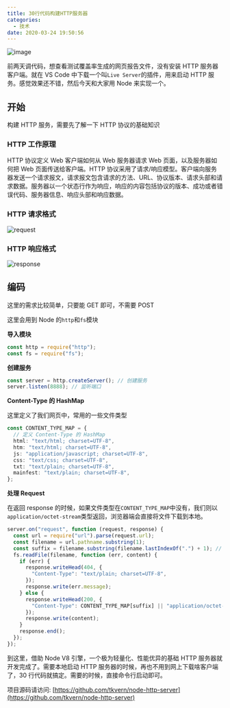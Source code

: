 ```yaml
---
title: 30行代码构建HTTP服务器
categories:
  - 技术
date: 2020-03-24 19:50:56
---
```


![image](https://github.com/user-attachments/assets/1652dfe7-939e-4cfe-87ee-8080909ec2fa)

前两天调代码，想查看测试覆盖率生成的网页报告文件，没有安装 HTTP 服务器客户端。就在 VS Code 中下载一个叫`Live Server`的插件，用来启动 HTTP 服务。感觉效果还不错，然后今天和大家用 Node 来实现一个。

<!-- more -->

## [](#开始 "开始")开始

构建 HTTP 服务，需要先了解一下 HTTP 协议的基础知识

### [](#HTTP工作原理 "HTTP工作原理")HTTP 工作原理

HTTP 协议定义 Web 客户端如何从 Web 服务器请求 Web 页面，以及服务器如何把 Web 页面传送给客户端。HTTP 协议采用了请求/响应模型。客户端向服务器发送一个请求报文，请求报文包含请求的方法、URL、协议版本、请求头部和请求数据。服务器以一个状态行作为响应，响应的内容包括协议的版本、成功或者错误代码、服务器信息、响应头部和响应数据。

### [](#HTTP请求格式 "HTTP请求格式")HTTP 请求格式

![request](https://github.com/user-attachments/assets/094531a5-1c9d-4ec5-bc71-28d0957854c6)

### [](#HTTP响应格式 "HTTP响应格式")HTTP 响应格式

![response](https://github.com/user-attachments/assets/2a15decc-0db1-4aee-b18e-df5fdd6ec280)

## [](#编码 "编码")编码

这里的需求比较简单，只要能 GET 即可，不需要 POST

这里会用到 Node 的`http`和`fs`模块

**导入模块**

```typescript
const http = require("http");
const fs = require("fs");
```

**创建服务**

```typescript
const server = http.createServer(); // 创建服务
server.listen(8888); // 监听端口
```

**Content-Type 的 HashMap**

这里定义了我们网页中，常用的一些文件类型

```typescript
const CONTENT_TYPE_MAP = {
  // 定义 Content-Type 的 HashMap
  html: "text/html; charset=UTF-8",
  htm: "text/html; charset=UTF-8",
  js: "application/javascript; charset=UTF-8",
  css: "text/css; charset=UTF-8",
  txt: "text/plain; charset=UTF-8",
  mainfest: "text/plain; charset=UTF-8",
};
```

**处理 Request**

在返回 response 的时候，如果文件类型在`CONTENT_TYPE_MAP`中没有，我们则以`application/octet-stream`类型返回，浏览器端会直接将文件下载到本地。

```typescript
server.on("request", function (request, response) {
  const url = require("url").parse(request.url);
  const filename = url.pathname.substring(1);
  const suffix = filename.substring(filename.lastIndexOf(".") + 1); // 获取文件后缀
  fs.readFile(filename, function (err, content) {
    if (err) {
      response.writeHead(404, {
        "Content-Type": "text/plain; charset=UTF-8",
      });
      response.write(err.message);
    } else {
      response.writeHead(200, {
        "Content-Type": CONTENT_TYPE_MAP[suffix] || "application/octet-stream",
      });
      response.write(content);
    }
    response.end();
  });
});
```

到这里，借助 Node V8 引擎，一个极为轻量化、性能优异的基础 HTTP 服务器就开发完成了。需要本地启动 HTTP 服务器的时候，再也不用到网上下载啥客户端了，30 行代码就搞定。需要的时候，直接命令行启动即可。

项目源码请访问: [https://github.com/tkvern/node-http-server](https://github.com/tkvern/node-http-server)
